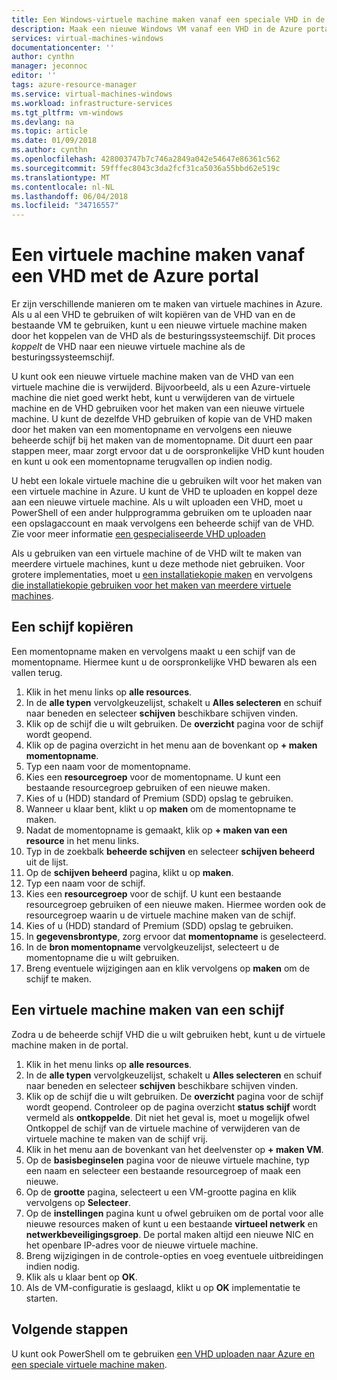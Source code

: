 ```yaml
---
title: Een Windows-virtuele machine maken vanaf een speciale VHD in de Azure portal | Microsoft Docs
description: Maak een nieuwe Windows VM vanaf een VHD in de Azure portal.
services: virtual-machines-windows
documentationcenter: ''
author: cynthn
manager: jeconnoc
editor: ''
tags: azure-resource-manager
ms.service: virtual-machines-windows
ms.workload: infrastructure-services
ms.tgt_pltfrm: vm-windows
ms.devlang: na
ms.topic: article
ms.date: 01/09/2018
ms.author: cynthn
ms.openlocfilehash: 428003747b7c746a2849a042e54647e86361c562
ms.sourcegitcommit: 59fffec8043c3da2fcf31ca5036a55bbd62e519c
ms.translationtype: MT
ms.contentlocale: nl-NL
ms.lasthandoff: 06/04/2018
ms.locfileid: "34716557"
---
```

# <a name="create-a-vm-from-a-vhd-using-the-azure-portal"></a>Een virtuele machine maken vanaf een VHD met de Azure portal


Er zijn verschillende manieren om te maken van virtuele machines in Azure. Als u al een VHD te gebruiken of wilt kopiëren van de VHD van en de bestaande VM te gebruiken, kunt u een nieuwe virtuele machine maken door het koppelen van de VHD als de besturingssysteemschijf. Dit proces *koppelt* de VHD naar een nieuwe virtuele machine als de besturingssysteemschijf.

U kunt ook een nieuwe virtuele machine maken van de VHD van een virtuele machine die is verwijderd. Bijvoorbeeld, als u een Azure-virtuele machine die niet goed werkt hebt, kunt u verwijderen van de virtuele machine en de VHD gebruiken voor het maken van een nieuwe virtuele machine. U kunt de dezelfde VHD gebruiken of kopie van de VHD maken door het maken van een momentopname en vervolgens een nieuwe beheerde schijf bij het maken van de momentopname. Dit duurt een paar stappen meer, maar zorgt ervoor dat u de oorspronkelijke VHD kunt houden en kunt u ook een momentopname terugvallen op indien nodig.

U hebt een lokale virtuele machine die u gebruiken wilt voor het maken van een virtuele machine in Azure. U kunt de VHD te uploaden en koppel deze aan een nieuwe virtuele machine. Als u wilt uploaden een VHD, moet u PowerShell of een ander hulpprogramma gebruiken om te uploaden naar een opslagaccount en maak vervolgens een beheerde schijf van de VHD. Zie voor meer informatie [een gespecialiseerde VHD uploaden](create-vm-specialized.md#option-2-upload-a-specialized-vhd)

Als u gebruiken van een virtuele machine of de VHD wilt te maken van meerdere virtuele machines, kunt u deze methode niet gebruiken. Voor grotere implementaties, moet u [een installatiekopie maken](capture-image-resource.md) en vervolgens [die installatiekopie gebruiken voor het maken van meerdere virtuele machines](create-vm-generalized-managed.md).


## <a name="copy-a-disk"></a>Een schijf kopiëren

Een momentopname maken en vervolgens maakt u een schijf van de momentopname. Hiermee kunt u de oorspronkelijke VHD bewaren als een vallen terug.

1. Klik in het menu links op **alle resources**.
2. In de **alle typen** vervolgkeuzelijst, schakelt u **Alles selecteren** en schuif naar beneden en selecteer **schijven** beschikbare schijven vinden.
3. Klik op de schijf die u wilt gebruiken. De **overzicht** pagina voor de schijf wordt geopend.
4. Klik op de pagina overzicht in het menu aan de bovenkant op **+ maken momentopname**. 
5. Typ een naam voor de momentopname.
6. Kies een **resourcegroep** voor de momentopname. U kunt een bestaande resourcegroep gebruiken of een nieuwe maken.
7. Kies of u (HDD) standard of Premium (SDD) opslag te gebruiken.
8. Wanneer u klaar bent, klikt u op **maken** om de momentopname te maken.
9. Nadat de momentopname is gemaakt, klik op **+ maken van een resource** in het menu links.
10. Typ in de zoekbalk **beheerde schijven** en selecteer **schijven beheerd** uit de lijst.
11. Op de **schijven beheerd** pagina, klikt u op **maken**.
12. Typ een naam voor de schijf.
13. Kies een **resourcegroep** voor de schijf. U kunt een bestaande resourcegroep gebruiken of een nieuwe maken. Hiermee worden ook de resourcegroep waarin u de virtuele machine maken van de schijf.
14. Kies of u (HDD) standard of Premium (SDD) opslag te gebruiken.
15. In **gegevensbrontype**, zorg ervoor dat **momentopname** is geselecteerd.
16. In de **bron momentopname** vervolgkeuzelijst, selecteert u de momentopname die u wilt gebruiken.
17. Breng eventuele wijzigingen aan en klik vervolgens op **maken** om de schijf te maken.

## <a name="create-a-vm-from-a-disk"></a>Een virtuele machine maken van een schijf

Zodra u de beheerde schijf VHD die u wilt gebruiken hebt, kunt u de virtuele machine maken in de portal.

1. Klik in het menu links op **alle resources**.
2. In de **alle typen** vervolgkeuzelijst, schakelt u **Alles selecteren** en schuif naar beneden en selecteer **schijven** beschikbare schijven vinden.
3. Klik op de schijf die u wilt gebruiken. De **overzicht** pagina voor de schijf wordt geopend.
Controleer op de pagina overzicht **status schijf** wordt vermeld als **ontkoppelde**. Dit niet het geval is, moet u mogelijk ofwel Ontkoppel de schijf van de virtuele machine of verwijderen van de virtuele machine te maken van de schijf vrij.
4. Klik in het menu aan de bovenkant van het deelvenster op **+ maken VM**.
5. Op de **basisbeginselen** pagina voor de nieuwe virtuele machine, typ een naam en selecteer een bestaande resourcegroep of maak een nieuwe.
6. Op de **grootte** pagina, selecteert u een VM-grootte pagina en klik vervolgens op **Selecteer**.
7. Op de **instellingen** pagina kunt u ofwel gebruiken om de portal voor alle nieuwe resources maken of kunt u een bestaande **virtueel netwerk** en **netwerkbeveiligingsgroep**. De portal maken altijd een nieuwe NIC en het openbare IP-adres voor de nieuwe virtuele machine. 
8. Breng wijzigingen in de controle-opties en voeg eventuele uitbreidingen indien nodig.
9. Klik als u klaar bent op **OK**. 
10. Als de VM-configuratie is geslaagd, klikt u op **OK** implementatie te starten.

## <a name="next-steps"></a>Volgende stappen

U kunt ook PowerShell om te gebruiken [een VHD uploaden naar Azure en een speciale virtuele machine maken](create-vm-specialized.md).


